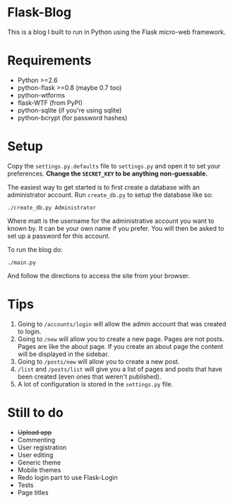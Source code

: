 # Flask-Blog
This is a blog I built to run in Python using the Flask micro-web framework.

# Requirements
* Python >=2.6
* python-flask >=0.8 (maybe 0.7 too)
* python-wtforms
* flask-WTF (from PyPI)
* python-sqlite (if you're using sqlite)
* python-bcrypt (for password hashes)

# Setup
Copy the `settings.py.defaults` file to `settings.py` and open it to set your preferences.
**Change the `SECRET_KEY` to be anything non-guessable.**

The easiest way to get started is to first create a database with an administrator account. Run `create_db.py` to setup the database like so:

    ./create_db.py Administrator

Where matt is the username for the administrative account you want to known by. It can be your own name if you prefer. You will then be asked to set up a password for this account.

To run the blog do:

    ./main.py

And follow the directions to access the site from your browser.

# Tips
1. Going to `/accounts/login` will allow the admin account that was created to login.
1. Going to `/new` will allow you to create a new page. Pages are not posts. Pages are like the about page. If you create an about page the content will be displayed in the sidebar.
1. Going to `/posts/new` will allow you to create a new post.
1. `/list` and `/posts/list` will give you a list of pages and posts that have been created (even ones that weren't published).
1. A lot of configuration is stored in the `settings.py` file.

# Still to do
* ~~Upload app~~
* Commenting
* User registration
* User editing
* Generic theme
* Mobile themes
* Redo login part to use Flask-Login
* Tests
* Page titles
